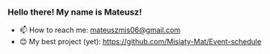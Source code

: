 ### Hello there! My name is Mateusz!
- 📫 How to reach me: mateuszmis06@gmail.com
- 😊 My best project (yet): https://github.com/Misiaty-Mat/Event-schedule
